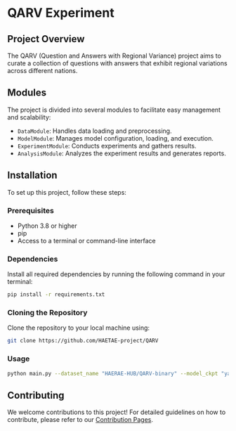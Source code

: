 # QARV Experiment

## Project Overview
The QARV (Question and Answers with Regional Variance) project aims to curate a collection of questions with answers that exhibit regional variations across different nations.

## Modules
The project is divided into several modules to facilitate easy management and scalability:
- `DataModule`: Handles data loading and preprocessing.
- `ModelModule`: Manages model configuration, loading, and execution.
- `ExperimentModule`: Conducts experiments and gathers results.
- `AnalysisModule`: Analyzes the experiment results and generates reports.

## Installation
To set up this project, follow these steps:

### Prerequisites
- Python 3.8 or higher
- pip
- Access to a terminal or command-line interface

### Dependencies
Install all required dependencies by running the following command in your terminal:

```bash
pip install -r requirements.txt
```

### Cloning the Repository
Clone the repository to your local machine using:

```bash
git clone https://github.com/HAETAE-project/QARV
```

### Usage
```bash
python main.py --dataset_name "HAERAE-HUB/QARV-binary" --model_ckpt "yanolja/EEVE-Korean-Instruct-10.8B-v1.0"

```

## Contributing

We welcome contributions to this project! For detailed guidelines on how to contribute, please refer to our [Contribution Pages](https://github.com/guijinSON/QARV/tree/main).

